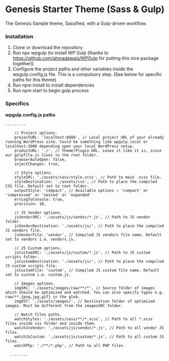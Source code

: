 # Genesis Starter Theme (Sass & Gulp)
The Genesis Sample theme, Sassified, with a Gulp-driven workflow. 

### Installation
1. Clone or download the repository
2. Run npx wpgulp (to install WP Gulp (thanks to https://github.com/ahmadawais/WPGulp for putting this nice package together))
3. Configure the project paths and other variables inside the wpgulp.config.js file. This is a compulsory step. (See below for specific paths for this theme)
4. Run npm install to install dependencies
5. Run npm start to begin gulp process


### Specifics
**wpgulp.config.js paths**

```
.........

	// Project options.
	projectURL: 'localhost:8888', // Local project URL of your already running WordPress site. Could be something like wpgulp.local or localhost:3000 depending upon your local WordPress setup.
	productURL: './', // Theme/Plugin URL. Leave it like it is, since our gulpfile.js lives in the root folder.
	browserAutoOpen: false,
	injectChanges: true,

	// Style options.
	styleSRC: './assets/sass/style.scss', // Path to main .scss file.
	styleDestination: './assets/css', // Path to place the compiled CSS file. Default set to root folder.
	outputStyle: 'compact', // Available options → 'compact' or 'compressed' or 'nested' or 'expanded'
	errLogToConsole: true,
	precision: 10,

	// JS Vendor options.
	jsVendorSRC: './assets/js/vendor/*.js', // Path to JS vendor folder.
	jsVendorDestination: './assets/js/', // Path to place the compiled JS vendors file.
	jsVendorFile: 'vendor', // Compiled JS vendors file name. Default set to vendors i.e. vendors.js.

	// JS Custom options.
	jsCustomSRC: './assets/js/custom/*.js', // Path to JS custom scripts folder.
	jsCustomDestination: './assets/js/', // Path to place the compiled JS custom scripts file.
	jsCustomFile: 'custom', // Compiled JS custom file name. Default set to custom i.e. custom.js.

	// Images options.
	imgSRC: './assets/images/raw/**/*', // Source folder of images which should be optimized and watched. You can also specify types e.g. raw/**.{png,jpg,gif} in the glob.
	imgDST: './assets/images/', // Destination folder of optimized images. Must be different from the imagesSRC folder.

	// Watch files paths.
	watchStyles: './assets/sass/**/*.scss', // Path to all *.scss files inside css folder and inside them.
	watchJsVendor: './assets/js/vendor/*.js', // Path to all vendor JS files.
	watchJsCustom: './assets/js/custom/*.js', // Path to all custom JS files.
	watchPhp: './**/*.php', // Path to all PHP files.
  
  ........
  ```
  
